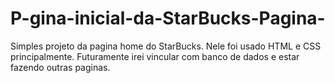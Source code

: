 # P-gina-inicial-da-StarBucks-Pagina-
Simples projeto da pagina home do StarBucks. Nele foi usado HTML e CSS principalmente. Futuramente irei vincular com banco de dados e estar fazendo outras paginas.
